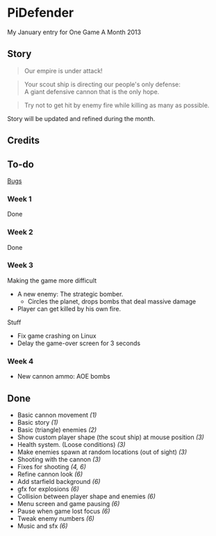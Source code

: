 PiDefender
==========

My January entry for One Game A Month 2013

## Story ##

>Our empire is under attack!  
  
>Your scout ship is directing our people's only defense:  
>A giant defensive cannon that is the only hope.
  
>Try not to get hit by enemy fire while killing as many as possible.

Story will be updated and refined during the month.

## Credits ##

## To-do ##

[Bugs](https://github.com/phansch/PiDefender/issues)

### Week 1 ###

Done

### Week 2 ###

Done

### Week 3 ###

Making the game more difficult

 * A new enemy: The strategic bomber.
   * Circles the planet, drops bombs that deal massive damage
 * Player can get killed by his own fire.

Stuff

 * Fix game crashing on Linux
 * Delay the game-over screen for 3 seconds

### Week 4 ###
 * New cannon ammo: AOE bombs

## Done ##

 * Basic cannon movement *(1)*
 * Basic story *(1)*
 * Basic (triangle) enemies *(2)*
 * Show custom player shape (the scout ship) at mouse position *(3)*
 * Health system. (Loose conditions) *(3)*
 * Make enemies spawn at random locations (out of sight) *(3)*
 * Shooting with the cannon *(3)*
 * Fixes for shooting *(4, 6)*
 * Refine cannon look *(6)*
 * Add starfield background *(6)*
 * gfx for explosions *(6)*
 * Collision between player shape and enemies *(6)*
 * Menu screen and game pausing *(6)*
 * Pause when game lost focus *(6)*
 * Tweak enemy numbers *(6)*
 * Music and sfx *(6)*